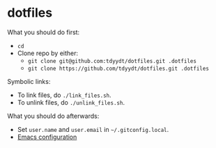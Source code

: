 # dotfiles

What you should do first:
* `cd`
* Clone repo by either:
  + `git clone git@github.com:tdyydt/dotfiles.git .dotfiles`
  + `git clone https://github.com/tdyydt/dotfiles.git .dotfiles`


Symbolic links:
* To link files, do `./link_files.sh`.
* To unlink files, do `./unlink_files.sh`.


What you should do afterwards:
* Set `user.name` and `user.email` in `~/.gitconfig.local`.
* [Emacs configuration](https://github.com/tdyydt/emacs.d)
